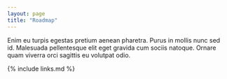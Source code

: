 ```yaml
---
layout: page
title: "Roadmap"
---
```

Enim eu turpis egestas pretium aenean pharetra.
Purus in mollis nunc sed id. Malesuada pellentesque elit
eget gravida cum sociis natoque. Ornare quam viverra orci
sagittis eu volutpat odio.

{% include links.md %}

